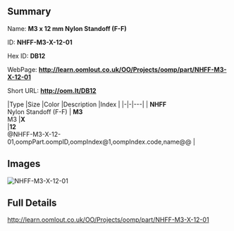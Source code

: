 

## Summary
 
Name: __M3 x 12 mm Nylon Standoff (F-F)__

ID: __NHFF-M3-X-12-01__

Hex ID: __DB12__

WebPage: __http://learn.oomlout.co.uk/OO/Projects/oomp/part/NHFF-M3-X-12-01__

Short URL: __http://oom.lt/DB12__


|Type   |Size   |Color   |Description   |Index   |
|-|-|---|
| __NHFF__ <br>Nylon Standoff (F-F)  | __M3__<br>M3   |__X__<br>    |__12__<br>@NHFF-M3-X-12-01,oompPart.oompID,oompIndex@1,oompIndex.code,name@@ |


## Images
![NHFF-M3-X-12-01](http://oomlout.com/oomp-gen/parts/NHFF-M3-X-12-01/NHFF-M3-X-12-01_420.jpg)

## Full Details

 http://learn.oomlout.co.uk/OO/Projects/oomp/part/NHFF-M3-X-12-01

